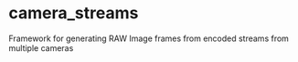 # camera_streams
Framework for generating RAW Image frames from encoded streams from multiple cameras 
